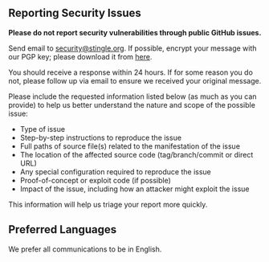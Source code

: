 ## Reporting Security Issues

**Please do not report security vulnerabilities through public GitHub issues.**

Send email to [security@stingle.org](mailto:security@stingle.org).  If possible, encrypt your message with our PGP key; please download it from [here](https://stingle.org/publickey.security@stingle.org-7a5ca27ce343345bc679eff0807cb16d3cee7552.asc).

You should receive a response within 24 hours. If for some reason you do not, please follow up via email to ensure we received your original message.

Please include the requested information listed below (as much as you can provide) to help us better understand the nature and scope of the possible issue:

  * Type of issue
  * Step-by-step instructions to reproduce the issue
  * Full paths of source file(s) related to the manifestation of the issue
  * The location of the affected source code (tag/branch/commit or direct URL)
  * Any special configuration required to reproduce the issue
  * Proof-of-concept or exploit code (if possible)
  * Impact of the issue, including how an attacker might exploit the issue

This information will help us triage your report more quickly.

## Preferred Languages

We prefer all communications to be in English.